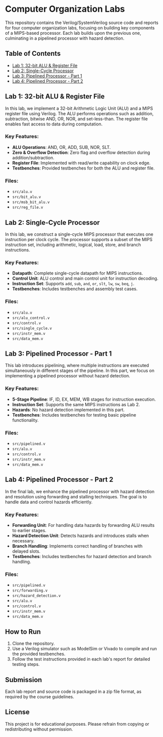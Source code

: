 # Computer Organization Labs

This repository contains the Verilog/SystemVerilog source code and reports for four computer organization labs, focusing on building key components of a MIPS-based processor. Each lab builds upon the previous one, culminating in a pipelined processor with hazard detection.

## Table of Contents
- [Lab 1: 32-bit ALU & Register File](#lab-1-32-bit-alu--register-file)
- [Lab 2: Single-Cycle Processor](#lab-2-single-cycle-processor)
- [Lab 3: Pipelined Processor - Part 1](#lab-3-pipelined-processor---part-1)
- [Lab 4: Pipelined Processor - Part 2](#lab-4-pipelined-processor---part-2)

## Lab 1: 32-bit ALU & Register File
In this lab, we implement a 32-bit Arithmetic Logic Unit (ALU) and a MIPS register file using Verilog. The ALU performs operations such as addition, subtraction, bitwise AND, OR, NOR, and set-less-than. The register file enables fast access to data during computation.

### Key Features:
- **ALU Operations**: AND, OR, ADD, SUB, NOR, SLT.
- **Zero & Overflow Detection**: Zero flag and overflow detection during addition/subtraction.
- **Register File**: Implemented with read/write capability on clock edge.
- **Testbenches**: Provided testbenches for both the ALU and register file.

### Files:
- `src/alu.v`
- `src/bit_alu.v`
- `src/msb_bit_alu.v`
- `src/reg_file.v`

## Lab 2: Single-Cycle Processor
In this lab, we construct a single-cycle MIPS processor that executes one instruction per clock cycle. The processor supports a subset of the MIPS instruction set, including arithmetic, logical, load, store, and branch instructions.

### Key Features:
- **Datapath**: Complete single-cycle datapath for MIPS instructions.
- **Control Unit**: ALU control and main control unit for instruction decoding.
- **Instruction Set**: Supports `add`, `sub`, `and`, `or`, `slt`, `lw`, `sw`, `beq`, `j`.
- **Testbenches**: Includes testbenches and assembly test cases.

### Files:
- `src/alu.v`
- `src/alu_control.v`
- `src/control.v`
- `src/single_cycle.v`
- `src/instr_mem.v`
- `src/data_mem.v`

## Lab 3: Pipelined Processor - Part 1
This lab introduces pipelining, where multiple instructions are executed simultaneously in different stages of the pipeline. In this part, we focus on implementing a pipelined processor without hazard detection.

### Key Features:
- **5-Stage Pipeline**: IF, ID, EX, MEM, WB stages for instruction execution.
- **Instruction Set**: Supports the same MIPS instructions as Lab 2.
- **Hazards**: No hazard detection implemented in this part.
- **Testbenches**: Includes testbenches for testing basic pipeline functionality.

### Files:
- `src/pipelined.v`
- `src/alu.v`
- `src/control.v`
- `src/instr_mem.v`
- `src/data_mem.v`

## Lab 4: Pipelined Processor - Part 2
In the final lab, we enhance the pipelined processor with hazard detection and resolution using forwarding and stalling techniques. The goal is to handle data and control hazards efficiently.

### Key Features:
- **Forwarding Unit**: For handling data hazards by forwarding ALU results to earlier stages.
- **Hazard Detection Unit**: Detects hazards and introduces stalls when necessary.
- **Branch Handling**: Implements correct handling of branches with delayed slots.
- **Testbenches**: Includes testbenches for hazard detection and branch handling.

### Files:
- `src/pipelined.v`
- `src/forwarding.v`
- `src/hazard_detection.v`
- `src/alu.v`
- `src/control.v`
- `src/instr_mem.v`
- `src/data_mem.v`

## How to Run
1. Clone the repository.
2. Use a Verilog simulator such as ModelSim or Vivado to compile and run the provided testbenches.
3. Follow the test instructions provided in each lab's report for detailed testing steps.

## Submission
Each lab report and source code is packaged in a zip file format, as required by the course guidelines.

## License
This project is for educational purposes. Please refrain from copying or redistributing without permission.
